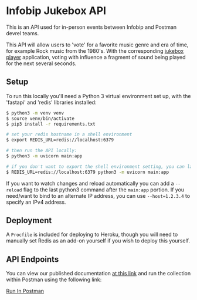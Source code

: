 # Infobip Jukebox API

This is an API used for in-person events between Infobip and Postman devrel teams.

This API will allow users to 'vote' for a favorite music genre and era of time, for example Rock music from the 1980's. With the corresponding [jukebox player](https://github.com/iandouglas/jukebox-player) application, voting with influence a fragment of sound being played for the next several seconds.


## Setup

To run this locally you'll need a Python 3 virtual environment set up, with the 'fastapi' and 'redis' libraries installed:

```bash
$ python3 -m venv venv
$ source venv/bin/activate
$ pip3 install -r requirements.txt

# set your redis hostname in a shell environment
$ export REDIS_URL=redis://localhost:6379

# then run the API locally:
$ python3 -m uvicorn main:app

# if you don't want to export the shell environment setting, you can launch the app this way:
$ REDIS_URL=redis://localhost:6379 python3 -m uvicorn main:app
```

If you want to watch changes and reload automatically you can add a `--reload` flag to the last python3 command after the `main:app` portion. If you need/want to bind to an alternate IP address, you can use `--host=1.2.3.4` to specify an IPv4 address.


## Deployment

A `Procfile` is included for deploying to Heroku, though you will need to manually set Redis as an add-on yourself if you wish to deploy this yourself.

## API Endpoints

You can view our published documentation [at this link](https://documenter.getpostman.com/view/19408657/UVysvuuw) and run the collection within Postman using the following link:

[Run In Postman](https://elements.getpostman.com/view/import?collection=19408657-08f70aa3-ed8d-4385-acc8-dc2905eda5b8-UVysvuuw)
